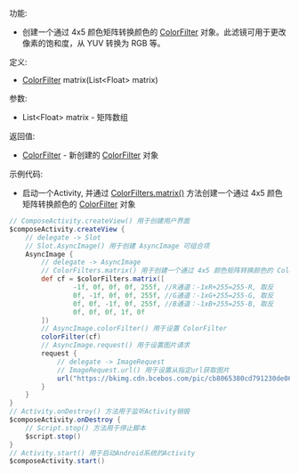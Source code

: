 功能:

+ 创建一个通过 4x5 颜色矩阵转换颜色的 [ColorFilter](/API/UI/Compose/Theme/Color/ColorFilter/README.md) 对象。此滤镜可用于更改像素的饱和度，从
  YUV 转换为 RGB 等。

定义:

+ [ColorFilter](/API/UI/Compose/Theme/Color/ColorFilter/README.md) matrix(List\<Float\> matrix)

参数:

+ List\<Float\> matrix - 矩阵数组

返回值:

+ [ColorFilter](/API/UI/Compose/Theme/Color/ColorFilter/README.md) -
  新创建的 [ColorFilter](/API/UI/Compose/Theme/Color/ColorFilter/README.md) 对象

示例代码:

+ 启动一个Activity, 并通过 [ColorFilters.matrix()](/API/UI/Compose/Theme/Color/ColorFilters/README.md?id=matrix)
  方法创建一个通过 4x5 颜色矩阵转换颜色的 [ColorFilter](/API/UI/Compose/Theme/Color/ColorFilter/README.md) 对象

```groovy
// ComposeActivity.createView() 用于创建用户界面
$composeActivity.createView {
    // delegate -> Slot
    // Slot.AsyncImage() 用于创建 AsyncImage 可组合项
    AsyncImage {
        // delegate -> AsyncImage
        // ColorFilters.matrix() 用于创建一个通过 4x5 颜色矩阵转换颜色的 ColorFilter 对象
        def cf = $colorFilters.matrix([
                -1f, 0f, 0f, 0f, 255f, //R通道：-1xR+255=255-R, 取反
                0f, -1f, 0f, 0f, 255f, //G通道：-1xG+255=255-G, 取反
                0f, 0f, -1f, 0f, 255f, //B通道：-1xB+255=255-B, 取反
                0f, 0f, 0f, 1f, 0f
        ])
        // AsyncImage.colorFilter() 用于设置 ColorFilter
        colorFilter(cf)
        // AsyncImage.request() 用于设置图片请求
        request {
            // delegate -> ImageRequest
            // ImageRequest.url() 用于设置从指定url获取图片
            url("https://bkimg.cdn.bcebos.com/pic/cb8065380cd791230de06aa4a8345982b3b780da?x-bce-process=image/watermark,image_d2F0ZXIvYmFpa2UxMTY=,g_7,xp_5,yp_5")
        }
    }
}
// Activity.onDestroy() 方法用于监听Activity销毁
$composeActivity.onDestroy {
    // Script.stop() 方法用于停止脚本
    $script.stop()
}
// Activity.start() 用于启动Android系统的Activity
$composeActivity.start()
```